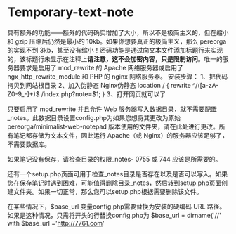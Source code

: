 # Temporary-text-note
具有额外的功能——额外的代码确实增加了大小，所以不是极简主义的，但在缩小和 gzip 压缩后仍然是最小的 10kb。如果你想要真正的极简主义，那么 pereorga 的实现不到 3kb，甚至没有缩小！密码功能是通过向文本文件添加标题行来实现的，该标题行未显示在注释上**请注意，这不会加密内容，只是限制访问**。唯一的服务器要求是启用了 mod_rewrite 的 Apache 网络服务器或启用了 ngx_http_rewrite_module 和 PHP 的 nginx 网络服务器。
安装步骤：
1、把代码拷贝到网站根目录
2、加入伪静态
Nginx伪静态
location / {
    rewrite ^/([a-zA-Z0-9_-]+)$ /index.php?note=$1;
}
3、打开网页就可以了

只要启用了 mod_rewrite 并且允许 Web 服务器写入数据目录，就不需要配置_notes。此数据目录设置config.php为如果您想将其更改为原始 pereorga/minimalist-web-notepad 版本使用的文件夹，请在此处进行更改。所有笔记都存储为文本文件，因此运行 Apache（或 Nginx）的服务器应该足够了，不需要数据库。

如果笔记没有保存，请检查目录的权限_notes- 0755 或 744 应该是所需要的。

还有一个setup.php页面可用于检查_notes目录是否存在以及是否可以写入。如果您在保存笔记时遇到困难，可能值得删除目录_notes，然后转到setup.php页面创建文件夹。如果一切正常，那么您可以setup.php根据需要删除该文件。

在某些情况下，$base_url 变量config.php需要替换为安装的硬编码 URL 路径。如果是这种情况，只需将开头的行替换config.php为 $base_url = dirname('//' with $base_url ='http://7761.com'
